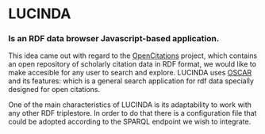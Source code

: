 # LUCINDA
### Is an RDF data browser Javascript-based application.  

This  idea came out with regard to the [OpenCitations](http://opencitations.net/) project, which contains an open repository of scholarly citation data in RDF format, we would like to make accesible for any user to search and explore. 
LUCINDA uses [OSCAR](https://github.com/ivanhb/OSCAR) and its features: which is a general search application for rdf data specially designed for open citations.

One of the main characteristics of LUCINDA is its adaptability to work with any other RDF triplestore. In order to do that there is a configuration file that could be adopted according to the SPARQL endpoint we wish to integrate.
